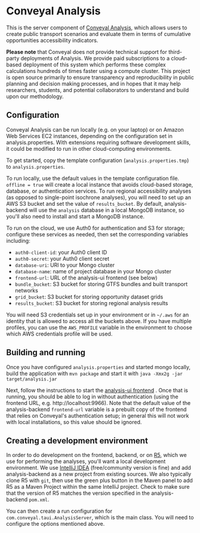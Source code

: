 # Conveyal Analysis

This is the server component of [Conveyal Analysis](http://conveyal.com/analysis), which allows users to create public transport scenarios and evaluate them in terms of cumulative opportunities accessibility indicators. 

**Please note** that Conveyal does not provide technical support for third-party deployments of Analysis. We provide paid subscriptions to a cloud-based deployment of this system which performs these complex calculations hundreds of times faster using a compute cluster. This project is open source primarily to ensure transparency and reproducibility in public planning and decision making processes, and in hopes that it may help researchers, students, and potential collaborators to understand and build upon our methodology.

## Configuration

Conveyal Analysis can be run locally (e.g. on your laptop) or on Amazon Web Services EC2 instances, depending on the 
configuration set in analysis.properties.  With extensions requiring software development skills, it could be modified 
to run in other cloud-computing environments.
                                           
To get started, copy the template configuration (`analysis.properties.tmp`) to `analysis.properties`.  

To run locally, use the default values in the template configuration file. `offline = true` will create a local instance 
that avoids cloud-based storage, database, or authentication services.  To run regional accessibility analyses (as 
opposed to single-point isochrone analyses), you will need to set up an AWS S3 bucket and set the value of `results_bucket`.
By default, analysis-backend will use the `analysis` database in a local MongoDB instance, so you'll also need to 
install and start a MongoDB instance.

To run on the cloud, we use Auth0 for authentication and S3 for storage; configure these services as needed, then set 
the corresponding variables including:

- `auth0-client-id`: your Auth0 client ID
- `auth0-secret`: your Auth0 client secret
- `database-uri`: URI to your Mongo cluster
- `database-name`: name of project database in your Mongo cluster
- `frontend-url`: URL of the analysis-ui frontend (see below)
- `bundle_bucket`: S3 bucket for storing GTFS bundles and built transport networks
- `grid_bucket`: S3 bucket for storing opportunity dataset grids
- `results_bucket`: S3 bucket for storing regional analysis results

You will need S3 credentials set up in your environment or in `~/.aws` for an identity that is allowed to access all the 
buckets above. If you have multiple profiles, you can use the `AWS_PROFILE` variable in the environment to choose which 
AWS credentials profile will be used.

## Building and running

Once you have configured `analysis.properties` and started mongo locally, build the application with `mvn package` and 
start it with `java -Xmx2g -jar target/analysis.jar`

Next, follow the instructions to start the [analysis-ui frontend](https://github.com/conveyal/analysis-ui) . Once that 
is running, you should be able to log in without authentication (using the frontend URL, e.g. http://localhost:9966). 
Note that the default value of the analysis-backend `frontend-url` variable is a prebuilt copy of the frontend that 
relies on Conveyal's authentication setup; in general this will not work with local installations, so this value should 
be ignored.

## Creating a development environment

In order to do development on the frontend, backend, or on [R5](https://github.com/conveyal/r5), which we use for
performing the analyses, you'll want a local development environment. We use [IntelliJ IDEA](https://www.jetbrains.com/idea/)
(free/community version is fine) and add analysis-backend as a new project from existing sources. We also typically clone
R5 with `git`, then use the green plus button in the Maven panel to add R5 as a Maven Project within the same IntelliJ project. 
Check to make sure that the version of R5 matches the version specified in the analysis-backend `pom.xml`.  

You can then create a run configuration for `com.conveyal.taui.AnalysisServer`, which is the main class. You will need to
configure the options mentioned above.
